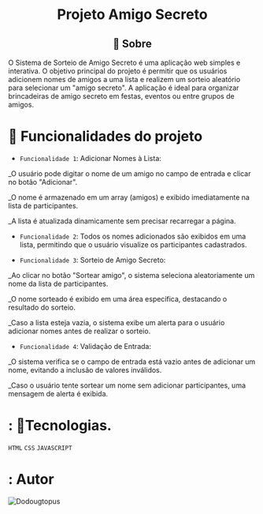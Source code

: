 <h1 align="center"> Projeto Amigo Secreto </h1>

<h2 align="center"> 🥳 Sobre </h2>
O Sistema de Sorteio de Amigo Secreto é uma aplicação web simples e interativa. O objetivo principal do projeto é permitir que os usuários adicionem nomes de amigos a uma lista e realizem um sorteio aleatório para selecionar um "amigo secreto". 
A aplicação é ideal para organizar brincadeiras de amigo secreto em festas, eventos ou entre grupos de amigos.

# :hammer: Funcionalidades do projeto

- `Funcionalidade 1`: Adicionar Nomes à Lista:

_O usuário pode digitar o nome de um amigo no campo de entrada e clicar no botão "Adicionar".

_O nome é armazenado em um array (amigos) e exibido imediatamente na lista de participantes.

_A lista é atualizada dinamicamente sem precisar recarregar a página.

- `Funcionalidade 2`: Todos os nomes adicionados são exibidos em uma lista, permitindo que o usuário visualize os participantes cadastrados.
 
- `Funcionalidade 3`: Sorteio de Amigo Secreto:

_Ao clicar no botão "Sortear amigo", o sistema seleciona aleatoriamente um nome da lista de participantes.

_O nome sorteado é exibido em uma área específica, destacando o resultado do sorteio.

_Caso a lista esteja vazia, o sistema exibe um alerta para o usuário adicionar nomes antes de realizar o sorteio.

- `Funcionalidade 4`: Validação de Entrada:

_O sistema verifica se o campo de entrada está vazio antes de adicionar um nome, evitando a inclusão de valores inválidos.

_Caso o usuário tente sortear um nome sem adicionar participantes, uma mensagem de alerta é exibida.

# : 💾Tecnologias.

`HTML`
`CSS`
`JAVASCRIPT`

# : Autor


![Dodougtopus](https://github.com/user-attachments/assets/9d296a37-38e8-4352-a9f5-7e1bc68973bd)
